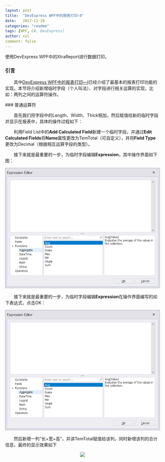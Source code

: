 ```yaml
---
layout: post
title:  "DevExpress WPF中的报表打印—Ⅱ"
date:   2017-12-20
categories: "readme"
tags: [WPF, C#, DevExpress]
author: xxl
comment: false
---
```

使用DevExpress WPF中的XtraReport进行数据打印。

### 引言
<p style="text-indent: 2em">其中<a href="https://xxlllq.github.io/readme/2017/12/14/dev_wpf_xtrareport_%E2%85%A0.html" target="_blank">DevExpress WPF中的报表打印—Ⅰ</a>已经介绍了最基本的报表打印功能的实现。本节将介绍新增临时字段（个人叫法）、对字段进行相关运算的实现，比如：两列之间的运算符操作。</p>
### 普通运算符
<p style="text-indent: 2em">首先我们将字段中的Length、Width、Thick相加，然后赋值给新的临时字段并显示在报表中，具体的操作过程如下：</p>
<p style="text-indent: 2em">利用Field List中的<strong>Add Calculated Field</strong>新建一个临时字段，并通过<strong>Edit Calculated Fields</strong>将<strong>Name</strong>属性更改为TemTotal（可自定义），并将<strong>Field Type</strong>更改为Decimal（根据相互运算字段的类型）。</p>
<p style="text-indent: 2em">接下来就是最重要的一步，为临时字段编辑<strong>Expression</strong>，其中操作界面如下图：</p>
<div style="text-align:center"><img height="auto" src="/assets/images/post/2017/2017-12-14-dev_wpf_xtrareport/edit_expression_1.png"/></div>
<p style="text-indent: 2em">接下来就是最重要的一步，为临时字段编辑<strong>Expression</strong>在操作界面编写的如下表达式，点击OK：</p>
<div style="text-align:center"><img height="auto" src="/assets/images/post/2017/2017-12-14-dev_wpf_xtrareport/edit_expression_1.png"/></div>
<p style="text-indent: 2em">然后新增一列“长+宽+高”，并讲TemTotal赋值给该列，同时新增该列的合计信息，最终的显示效果如下</p>
<div style="text-align:center"><img height="auto" src="/assets/images/post/2017/2017-12-14-dev_wpf_xtrareport/print_result_1.png.png"/></div>